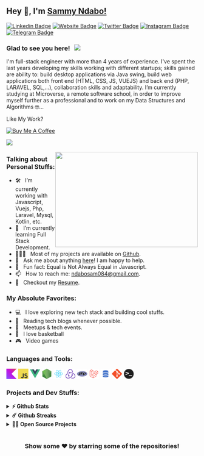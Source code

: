 ## Hey 👋, I'm [Sammy Ndabo!](https://github.com/ndaboom)

[![Linkedin Badge](https://img.shields.io/badge/-LinkedIn-0e76a8?style=flat-square&logo=Linkedin&logoColor=white)](https://www.linkedin.com/in/sam-ndabo-b0431b17b/)
[![Website Badge](https://img.shields.io/badge/Website-3b5998?style=flat-square&logo=google-chrome&logoColor=white)](https://zungvi.com/)
[![Twitter Badge](https://img.shields.io/badge/-Twitter-00acee?style=flat-square&logo=Twitter&logoColor=white)](https://twitter.com/ndabosammy)
[![Instagram Badge](https://img.shields.io/badge/-Instagram-e4405f?style=flat-square&logo=Instagram&logoColor=white)](https://www.instagram.com/sammy_ndabo/)
[![Telegram Badge](https://img.shields.io/badge/-Telegram-0088cc?style=flat-square&logo=Telegram&logoColor=white)](https://t.me/sammyndabo)

### Glad to see you here! &nbsp; ![](https://visitor-badge.glitch.me/badge?page_id=ndaboom&style=flat-square&color=0088cc)

I'm full-stack engineer with more than 4 years of experience. I've spent the last years developing my skills working with different startups; skills gained are ability to: build desktop applications via Java swing, build web applications both front end (HTML, CSS, JS, VUEJS) and back end (PHP, LARAVEL, SQL,...), collaboration skills and adaptability. I’m currently studying at Microverse, a remote software school, in order to improve myself further as a professional and to work on my Data Structures and Algorithms 🤓...


Like My Work?

<a href="https://www.buymeacoffee.com/ndabosam08p" target="_blank"><img src="https://cdn.buymeacoffee.com/buttons/v2/default-yellow.png" alt="Buy Me A Coffee" height="60px" width="217px" ></a>

[![](https://gitwar.herokuapp.com/badge?username=ndaboom&label=Gitwar%20Profile%20Score&style=for-the-badge&color=0088cc)](https://gitwar.herokuapp.com/)

<img align="right" height="250" width="375" alt="" src="https://raw.githubusercontent.com/iampavangandhi/iampavangandhi/master/gifs/coder.gif" />

### Talking about Personal Stuffs:

- 🛠 &nbsp; I’m currently working with Javascript, Vuejs, Php, <br /> Laravel, Mysql, Kotlin, etc.
- 🚀 &nbsp; I’m currently learning Full Stack Development.
- 👨🏻‍💻 &nbsp; Most of my projects are available on [Github](https://github.com/ndaboom).
- 💬 &nbsp; Ask me about anything [here](../../issues/)! I am happy to help.
- 👾 &nbsp; Fun fact: Equal is Not Always Equal in Javascript.
- 📫 &nbsp; How to reach me: ndabosam084@gmail.com.
- 📝 &nbsp; Checkout my [Resume](https://github.com/ndaboom/ndaboom/blob/master/resume.pdf).

### My Absolute Favorites:

- 💻 &nbsp; I love exploring new tech stack and building cool stuffs.
- 📰 &nbsp; Reading tech blogs whenever possible.
- 🍕 &nbsp; Meetups & tech events.
- 🏀 &nbsp; I love basketball
- 🎮 &nbsp; Video games 

### Languages and Tools:

<code><img height="27" src="https://raw.githubusercontent.com/github/explore/80688e429a7d4ef2fca1e82350fe8e3517d3494d/topics/kotlin/kotlin.png" alt="kotlin"></code>
<code><img height="27" src="https://raw.githubusercontent.com/github/explore/80688e429a7d4ef2fca1e82350fe8e3517d3494d/topics/javascript/javascript.png" alt="javascript"></code>
<code><img height="27" src="https://raw.githubusercontent.com/github/explore/80688e429a7d4ef2fca1e82350fe8e3517d3494d/topics/vue/vue.png" alt="vue"></code>
<code><img height="27" src="https://raw.githubusercontent.com/github/explore/80688e429a7d4ef2fca1e82350fe8e3517d3494d/topics/nodejs/nodejs.png" alt="nodejs"></code>
<code><img height="27" src="https://raw.githubusercontent.com/github/explore/80688e429a7d4ef2fca1e82350fe8e3517d3494d/topics/react/react.png" alt="react"></code>
<code><img height="27" src="https://raw.githubusercontent.com/github/explore/80688e429a7d4ef2fca1e82350fe8e3517d3494d/topics/redux/redux.png" alt="react"></code>
<code><img height="27" src="https://raw.githubusercontent.com/github/explore/80688e429a7d4ef2fca1e82350fe8e3517d3494d/topics/php/php.png" alt="php"></code>
<code><img height="27" src="https://raw.githubusercontent.com/github/explore/80688e429a7d4ef2fca1e82350fe8e3517d3494d/topics/laravel/laravel.png" alt="laravel"></code>
<code><img height="27" src="https://raw.githubusercontent.com/github/explore/80688e429a7d4ef2fca1e82350fe8e3517d3494d/topics/sql/sql.png" alt="sql"></code>
<code><img height="27" src="https://raw.githubusercontent.com/devicons/devicon/master/icons/git/git-original.svg" alt="git"></code>
<code><img height="27" src="https://raw.githubusercontent.com/github/explore/80688e429a7d4ef2fca1e82350fe8e3517d3494d/topics/terminal/terminal.png" alt="terminal"></code>

<!--
<code><img height="25" src="https://raw.githubusercontent.com/github/explore/80688e429a7d4ef2fca1e82350fe8e3517d3494d/topics/sass/sass.png" alt="sass"></code>
-->

### Projects and Dev Stuffs:

<details>	
  <summary><b>⚡ Github Stats</b></summary>

  <br />
  <img height="180em" src="https://github-readme-stats.vercel.app/api?username=ndaboom&show_icons=true&hide_border=true&&count_private=true&include_all_commits=true" />
  <img height="180em" src="https://github-readme-stats.vercel.app/api/top-langs/?username=ndaboom&show_icons=true&hide_border=true&layout=compact&langs_count=8"/>
</details>

<details>	
  <summary><b>☄️ Github Streaks</b></summary>

  <br />
  <img height="180em" src="https://github-readme-streak-stats.herokuapp.com/?user=ndaboom&hide_border=true" />
</details>

<details>
  <summary><b>🧑‍🚀 Open Source Projects</b></summary>

  <br />
  <table>
    <thead align="center">
      <tr border: none;>
        <td><b>💻 Projects</b></td>
        <td><b>🌟 Stars</b></td>
        <td><b>🍴 Forks</b></td>
        <td><b>🐛 Issues</b></td>
        <td><b>🔔 Pull Requests</b></td>
        <td><b>👨‍💻 Language</b></td>
      </tr>
    </thead>
    <tbody>
      <tr>
	<td><a href="https://github.com/ndaboom"><b>🤓 Sammy Ndabo</b></a></td>
        <td><img alt="Stars" src="https://img.shields.io/github/stars/ndaboom?style=flat-square&labelColor=343b41"/></td>
        <td><img alt="Forks" src="https://img.shields.io/github/forks/ndaboom/ndaboom?style=flat-square&labelColor=343b41"/></td>
        <td><img alt="Issues" src="https://img.shields.io/github/issues/ndaboom/ndaboom?style=flat-square"/></td>
        <td><img alt="Pull Requests" src="https://img.shields.io/github/issues-pr/ndaboom/ndaboom?style=flat-square"/></td>
        <td><img alt="Language" src="https://img.shields.io/badge/markdown-100%25-blue?style=flat-square"/></td> 
      </tr>
    </tbody>
  </table>
  <br />
</details>

#

<div align="center">

### Show some ❤️ by starring some of the repositories!

</div>
